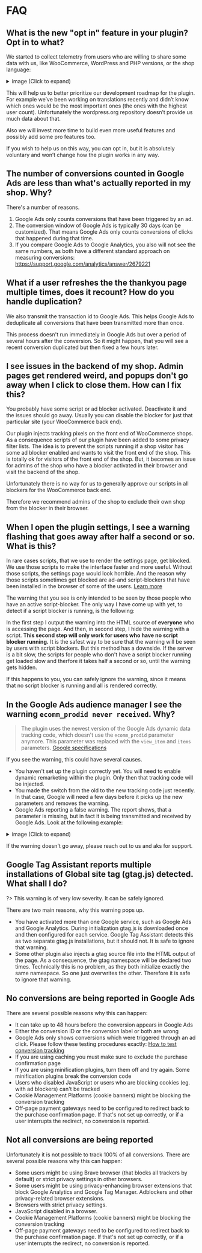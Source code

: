 # FAQ

## What is the new "opt in" feature in your plugin? Opt in to what?

We started to collect telemetry from users who are willing to share some data with us, like WooCommerce, WordPress and PHP versions, or the shop language:

 <details>
 <summary>image (Click to expand)</summary>

 ![Telemetry](_media/telemetry.png)
 </details>

This will help us to better prioritize our development roadmap for the plugin. For example we’ve been working on translations recently and didn’t know which ones would be the most important ones (the ones with the highest user count). Unfortunately the wordpress.org repository doesn’t provide us much data about that.  

Also we will invest more time to build even more useful features and possibly add some pro features too.

If you wish to help us on this way, you can opt in, but it is absolutely voluntary and won’t change how the plugin works in any way. 

## The number of conversions counted in Google Ads are less than what's actually reported in my shop. Why?

There's a number of reasons.

1. Google Ads only counts conversions that have been triggered by an ad. 
2. The conversion window of Google Ads is typically 30 days (can be customized). That means Google Ads only counts conversions of clicks that happened during that time. 
3. If you compare Google Ads to Google Analytics, you also will not see the same numbers, as both have a different standard approach on measuring conversions: https://support.google.com/analytics/answer/2679221

## What if a user refreshes the the thankyou page multiple times, does it recount? How do you handle duplication?

We also transmit the transaction id to Google Ads. This helps Google Ads to deduplicate all conversions that have been transmitted more than once. 

This process doesn't run immediately in Google Ads but over a period of several hours after the conversion. So it might happen, that you will see a recent conversion duplicated but then fixed a few hours later. 

## I see issues in the backend of my shop. Admin pages get rendered weird, and popups don't go away when I click to close them. How can I fix this?

You probably have some script or ad blocker activated. Deactivate it and the issues should go away. Usually you can disable the blocker for just that particular site (your WooCommerce back end).

Our plugin injects tracking pixels on the front end of WooCommerce shops. As a consequence scripts of our plugin have been added to some privacy filter lists. The idea is to prevent the scripts running if a shop visitor has some ad blocker enabled and wants to visit the front end of the shop. This is totally ok for visitors of the front end of the shop. But, it becomes an issue for admins of the shop who have a blocker activated in their browser and visit the backend of the shop.

Unfortunately there is no way for us to generally approve our scripts in all blockers for the WooCommerce back end.

Therefore we recommend admins of the shop to exclude their own shop from the blocker in their browser.

## When I open the plugin settings, I see a warning flashing that goes away after half a second or so. What is this?

In rare cases scripts, that we use to render the settings page, get blocked. We use those scripts to make the interface faster and more useful. Without those scripts, the settings page would look horrible. And the reason why those scripts sometimes get blocked are ad-and script-blockers that have been installed in the browser of some of the users. [Learn more](https://docs.woopt.com/wgact/#/script-blockers)

The warning that you see is only intended to be seen by those people who have an active script-blocker. The only way I have come up with yet, to detect if a script blocker is running, is the following:

In the first step I output the warning into the HTML source of **everyone** who is accessing the page. And then, in second step, I hide the warning with a script. **This second step will only work for users who have no script blocker running.** It is the safest way to be sure that the warning will be seen by users with script blockers. But this method has a downside. If the server is a bit slow, the scripts for  people who don't have a script blocker running get loaded slow and therfore it takes half a second or so, until the warning gets hidden. 

If this happens to you, you can safely ignore the warning, since it means that no script blocker is running and all is rendered correctly. 

## In the Google Ads audience manager I see the warning `ecomm_prodid never received`. Why?

> The plugin uses the newest version of the Google Ads dynamic data tracking code, which doesn't use the `ecomm_prodid` parameter anymore. This parameter was replaced with the `view_item` and `items` parameters. [Google specifications](https://support.google.com/google-ads/answer/7305793)

If you see the warning, this could have several causes. 

- You haven't set up the plugin correctly yet. You will need to enable dynamic remarketing within the plugin. Only then that tracking code will be injected. 
- You made the switch from the old to the new tracking code just recently. In that case, Google will need a few days before it picks up the new parameters and removes the warning.
- Google Ads reporting a false warning. The report shows, that a parameter is missing, but in fact it is being transmitted and received by Google Ads. Look at the following example:
 <details>
 <summary>image (Click to expand)</summary>

 ![Google Ads wrong audience tracking warning 1](_media/google-ads-wrong-audience-tracking-warning-1.png)
 </details>

If the warning doesn't go away, please reach out to us and aks for support.

## Google Tag Assistant reports multiple installations of Global site tag (gtag.js) detected. What shall I do?

?> This warning is of very low severity. It can be safely ignored.

There are two main reasons, why this warning pops up. 

- You have activated more than one Google service, such as Google Ads and Google Analytics. During initialization gtag.js is downloaded once and then configured for each service. Google Tag Assistant detects this as two separate gtag.js installations, but it should not. It is safe to ignore that warning. 
- Some other plugin also injects a gtag source file into the HTML output of the page. As a consequence, the gtag namespace will be declared two times. Technically this is no problem, as they both initialize exactly the same namespace. So one just overwrites the other. Therefore it is safe to ignore that warning. 

## No conversions are being reported in Google Ads

There are several possible reasons why this can happen: 

- It can take up to 48 hours before the conversion appears in Google Ads
- Either the conversion ID or the conversion label or both are wrong
- Google Ads only shows conversions which were triggered through an ad click. Please follow these testing procedures exactly: [How to test conversion tracking](https://docs.woopt.com/wgact/#/test-order)
- If you are using caching you must make sure to exclude the purchase confirmation page
- If you are using minification plugins, turn them off and try again. Some minification plugins break the conversion code
- Users who disabled JavaScript or users who are blocking cookies (eg. with ad blockers) can't be tracked
- Cookie Management Platforms (cookie banners) might be blocking the conversion tracking
- Off-page payment gateways need to be configured to redirect back to the purchase confirmation page. If that's not set up correctly, or if a user interrupts the redirect, no conversion is reported. 

## Not all conversions are being reported

Unfortunately it is not possible to track 100% of all conversions. There are several possible reasons why this can happen: 

- Some users might be using Brave browser (that blocks all trackers by default) or strict privacy settings in other browsers.
- Some users might be using privacy-enhancing browser extensions that block Google Analytics and Google Tag Manager. Adblockers and other privacy-related browser extensions.
- Browsers with strict privacy settings.
- JavaScript disabled in a browser.
- Cookie Management Platforms (cookie banners) might be blocking the conversion tracking
- Off-page payment gateways need to be configured to redirect back to the purchase confirmation page. If that's not set up correctly, or if a user interrupts the redirect, no conversion is reported. 